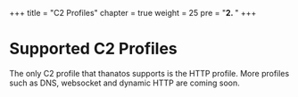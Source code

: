 +++
title = "C2 Profiles"
chapter = true
weight = 25
pre = "<b>2. </b>"
+++

# Supported C2 Profiles
The only C2 profile that thanatos supports is the HTTP profile. More profiles such as DNS,
websocket and dynamic HTTP are coming soon.
